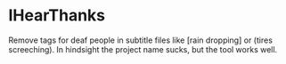 # IHearThanks
Remove tags for deaf people in subtitle files
like [rain dropping] or (tires screeching).
In hindsight the project name sucks, but the tool works well.
